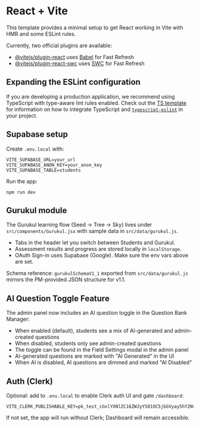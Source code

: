 # React + Vite

This template provides a minimal setup to get React working in Vite with HMR and some ESLint rules.

Currently, two official plugins are available:

- [@vitejs/plugin-react](https://github.com/vitejs/vite-plugin-react/blob/main/packages/plugin-react) uses [Babel](https://babeljs.io/) for Fast Refresh
- [@vitejs/plugin-react-swc](https://github.com/vitejs/vite-plugin-react/blob/main/packages/plugin-react-swc) uses [SWC](https://swc.rs/) for Fast Refresh

## Expanding the ESLint configuration

If you are developing a production application, we recommend using TypeScript with type-aware lint rules enabled. Check out the [TS template](https://github.com/vitejs/vite/tree/main/packages/create-vite/template-react-ts) for information on how to integrate TypeScript and [`typescript-eslint`](https://typescript-eslint.io) in your project.

## Supabase setup

Create `.env.local` with:

```
VITE_SUPABASE_URL=your_url
VITE_SUPABASE_ANON_KEY=your_anon_key
VITE_SUPABASE_TABLE=students
```

Run the app:

```
npm run dev
```

## Gurukul module

The Gurukul learning flow (Seed → Tree → Sky) lives under `src/components/Gurukul.jsx` with sample data in `src/data/gurukul.js`.

- Tabs in the header let you switch between Students and Gurukul.
- Assessment results and progress are stored locally in `localStorage`.
- OAuth Sign-in uses Supabase (Google). Make sure the env vars above are set.

Schema reference: `gurukulSchemaV1_1` exported from `src/data/gurukul.js` mirrors the PM-provided JSON structure for v1.1.

## AI Question Toggle Feature

The admin panel now includes an AI question toggle in the Question Bank Manager:

- When enabled (default), students see a mix of AI-generated and admin-created questions
- When disabled, students only see admin-created questions
- The toggle can be found in the Field Settings modal in the admin panel
- AI-generated questions are marked with "AI Generated" in the UI
- When AI is disabled, AI questions are dimmed and marked "AI Disabled"

## Auth (Clerk)

Optional: add to `.env.local` to enable Clerk auth UI and gate `/dashboard`:

```
VITE_CLERK_PUBLISHABLE_KEY=pk_test_cGxlYXNlZC16ZWJyYS01OC5jbGVyay5hY2NvdW50cy5kZXYk
```

If not set, the app will run without Clerk; Dashboard will remain accessible.